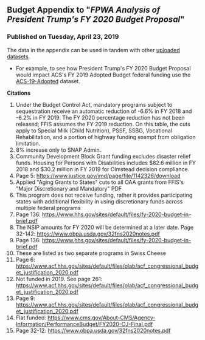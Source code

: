 ## Budget Appendix to "*FPWA Analysis of President Trump's FY 2020 Budget Proposal*"
### Published on Tuesday, April 23, 2019

The data in the appendix can be used in tandem with other [uploaded datasets](https://github.com/derek-l-thomas). 
* For example, to see how President Trump's FY 2020 Budget Proposal would impact ACS's FY 2019 Adopted Budget federal funding use the [ACS-19-Adopted](https://github.com/derek-l-thomas/ACS-19-Adopted) dataset.

**Citations**

1. Under the Budget Control Act, mandatory programs subject to sequestration receive an automatic reduction of -6.6% in FY 2018 and -6.2% in FY 2019. The FY 2020 percentage reduction has not been released; FFIS assumes the FY 2019 reduction. On this table, the cuts apply to Special Milk (Child Nutrition), PSSF, SSBG, Vocational Rehabilitation, and a portion of highway funding exempt from obligation limitation.
1. 8% increase only to SNAP Admin.
1. Community Development Block Grant funding excludes disaster relief funds. Housing for Persons with Disabilities includes $82.6 million in FY 2018 and $30.2 million in FY 2019 for Olmstead decision compliance.
1. Page 5: https://www.justice.gov/jmd/page/file/1142326/download
1. Applied "Aging Grants to States" cuts to all OAA grants from FFIS's "Major Discretionary and Mandatory" PDF
1. This program does not receive funding, rather it provides participating states with additional flexibility in using discretionary funds across multiple federal programs
1. Page 136: https://www.hhs.gov/sites/default/files/fy-2020-budget-in-brief.pdf
1. The NSIP amounts for FY 2020 will be determined at a later date. Page 32-142: https://www.obpa.usda.gov/32fns2020notes.pdf
1. Page 136: https://www.hhs.gov/sites/default/files/fy-2020-budget-in-brief.pdf
1. These are listed as two separate programs in Swiss Cheese
1. Page 6: https://www.acf.hhs.gov/sites/default/files/olab/acf_congressional_budget_justification_2020.pdf
1. Not funded in 2019. See page 261: https://www.acf.hhs.gov/sites/default/files/olab/acf_congressional_budget_justification_2020.pdf
1. Page 9: https://www.acf.hhs.gov/sites/default/files/olab/acf_congressional_budget_justification_2020.pdf
1. Flat funded: https://www.cms.gov/About-CMS/Agency-Information/PerformanceBudget/FY2020-CJ-Final.pdf
1. Page 32-12: https://www.obpa.usda.gov/32fns2020notes.pdf 
